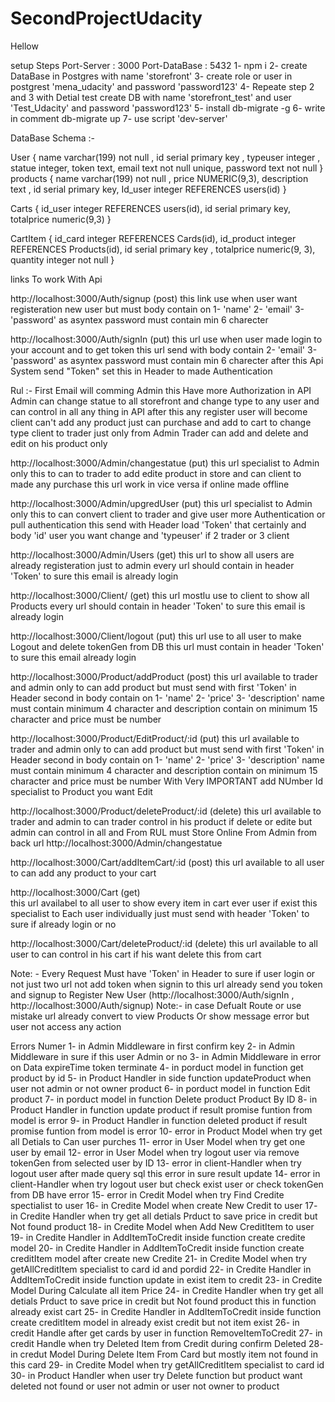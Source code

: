# SecondProjectUdacity
Hellow 



setup Steps
Port-Server : 3000      Port-DataBase : 5432
1- npm i
2- create DataBase in Postgres with name 'storefront'
3- create role or user in postgrest 'mena_udacity' and password 'password123'
4- Repeate step 2 and 3 with Detial test create DB with name 'storefront_test' and user 'Test_Udacity' and password 'password123'
5- install db-migrate -g 
6- write in comment db-migrate up
7- use script 'dev-server'

DataBase Schema :- 

User {
    name varchar(199) not null , 
    id serial primary key , 
    typeuser integer , 
    statue integer, 
    token text,
    email text not null unique,
    password text not null
}
products {
    name varchar(199) not null , 
    price NUMERIC(9,3), 
    description text ,
    id serial primary key, 
    Id_user integer REFERENCES users(id)
}

Carts {
        id_user integer REFERENCES users(id),
        id serial primary key, 
        totalprice numeric(9,3)
}

CartItem {
        id_card integer REFERENCES Cards(id), 
    id_product integer REFERENCES Products(id),
    id serial primary key  , 
    totalprice numeric(9, 3),
    quantity integer not null
}

links To work With Api 

http://localhost:3000/Auth/signup   (post)
        this link use when user want registeration new user but must body contain on 1- 'name' 2- 'email' 3- 'password' as asyntex password must contain min 6 charecter 

http://localhost:3000/Auth/signIn   (put)
        this url use when user made login to your account and to get token this url send with body contain 2- 'email' 3- 'password' as asyntex password must contain min 6 charecter after this Api System send "Token" set this in Header to made Authentication


Rul :- First Email will comming Admin this Have more Authorization in API Admin can change statue  to all storefront and change type to any user and can control in all any thing in API after this any register user will become client can't add any product just can purchase and add to cart to change type client to trader just only from Admin Trader can add and delete and edit on his product only


http://localhost:3000/Admin/changestatue    (put)
        this url specialist to Admin only this to can to trader to add edite product in store and can client to made any purchase this url work in vice versa if online made offline 

http://localhost:3000/Admin/upgredUser      (put)
        this url specialist to Admin only this to can convert client to trader and give user more Authentication or pull authentication this send with Header load 'Token' that certainly and body 'id' user you want change and 'typeuser' if 2 trader or 3 client

http://localhost:3000/Admin/Users       (get)
        this url to show all users are already registeration just to admin every url should contain in header 'Token' to sure this email is already login

http://localhost:3000/Client/       (get)
        this url mostlu use to client to show all Products every url should contain in header 'Token' to sure this email is already login

http://localhost:3000/Client/logout     (put)
        this url use to all user to make Logout and delete tokenGen from DB this url must contain in header 'Token' to sure this email already login

http://localhost:3000/Product/addProduct    (post)
        this url available to trader and admin only to can add product but must send with first 'Token' in Header second in body contain on 1- 'name' 2- 'price' 3- 'description' name must contain minimum 4 character and description contain on minimum 15 character and price must be number 

http://localhost:3000/Product/EditProduct/:id      (put)
         this url available to trader and admin only to can add product but must send with first 'Token' in Header second in body contain on 1- 'name' 2- 'price' 3- 'description' name must contain minimum 4 character and description contain on minimum 15 character and price must be number With Very IMPORTANT add NUmber Id specialist to Product you want Edit

http://localhost:3000/Product/deleteProduct/:id      (delete) 
        this url available to trader and admin to can trader control in his product if delete or edite but admin can control in all and From RUL must Store Online From Admin from back url  http://localhost:3000/Admin/changestatue 

http://localhost:3000/Cart/addItemCart/:id      (post)
        this url available to all user to can add any product to your cart 

http://localhost:3000/Cart          (get)   
        this url availabel to all user to show every item in cart ever user if exist this specialist to Each user individually just must send with header 'Token' to sure if already login or no 

http://localhost:3000/Cart/deleteProduct/:id        (delete)
        this url available to all user to can control in his cart if his want delete this from cart

Note: - Every Request Must have 'Token' in Header to sure if user login or not just two url not add token when signin to this url already send you token and signup to Register New User (http://localhost:3000/Auth/signIn  ,  http://localhost:3000/Auth/signup)
Note:- in case Defualt Route or use mistake url already convert to view Products Or show message error  but user not access any action



Errors Numer
1- in Admin Middleware in first confirm key
2- in Admin Middleware in sure if this user Admin or no 
3- in Admin Middleware in error on Data expireTime token terminate
4- in porduct model in function get product by id
5- in Product Handler in side function updateProduct when user not admin or not owner product
6- in porduct model in function Edit product
7- in porduct model in function Delete product Product By ID
8- in Product Handler in function update product if result promise funtion from model is error
9- in Product Handler in function deleted product if result promise funtion from model is error
10- error in Product Model when try get all Detials to Can user purches 
11- error in User Model when try get one user by email
12- error in User Model when try logout user via remove tokenGen from selected user by ID 
13- error in client-Handler when try logout user after made query sql this error in sure result update
14- error in client-Handler when try logout user but check exist user or check tokenGen from DB have error
15- error in Credit Model when try Find Credite spectialist to user 
16- in Credite Model when create New Credit to user
17- in Credite Handler when try get all detials Prduct to save price in credit but Not found product
18- in Credite Model when Add New CreditItem to user
19- in Credite Handler in AddItemToCredit inside function create credite model 
20- in Credite Handler in AddItemToCredit inside function create creditItem model after create new Credite 
21- in Credite Model when try getAllCreditItem specialist to card id and pordid
22- in Credite Handler in AddItemToCredit inside function update in exist item to credit 
23- in Credite Model During Calculate all item Price 
24- in Credite Handler when try get all detials Prduct to save price in credit but Not found product this in function already exist cart
25- in Credite Handler in AddItemToCredit inside function create creditItem model in already exist credit but not item exist
26- in credit Handle after get cards by user in function RemoveItemToCredit
27- in credit Handle when try Deleted Item from Credit during confirm Deleted
28- in credut Model During Delete Item From Card but mostly item not found in this card
29- in Credite Model when try getAllCreditItem specialist to card id
30- in Product Handler when user try Delete function but product want deleted not found or user not admin or user not owner to product
